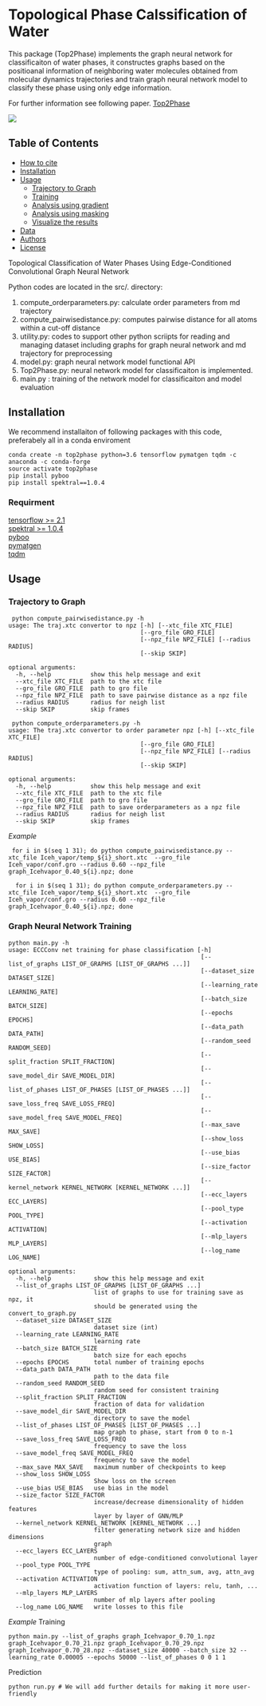 
# Topological Phase Calssification of Water

This package (Top2Phase) implements the graph neural network for classificaiton of water phases, it constructes graphs based on the positioanal information of neighboring water molecules obtained from molecular dynamics trajectories and train graph neural network model to classify these phase using only edge information.

For further information see following paper.
[Top2Phase](https://doi.org)

![](images/image.png)

## Table of Contents

- [How to cite](#how-to-cite)
- [Installation](#Installation)
- [Usage](#usage)
  - [Trajectory to Graph](#MD-Data-Processing)
  - [Training](#Graph-neural-network-training)
  - [Analysis using gradient](#Saliency-Map)
  - [Analysis using masking](#masking-Explaination)
  - [Visualize the results](#visualize-the-results)
- [Data](#data)
- [Authors](#authors)
- [License](#license)

Topological Classification of Water Phases Using Edge-Conditioned Convolutional Graph Neural Network  


Python codes are located in the src/. directory:


1. compute_orderparameters.py: calculate order parameters from md trajectory
2. compute_pairwisedistance.py: computes pairwise distance for all atoms within a cut-off distance 
3. utility.py: codes to support other python scriipts for reading and managing dataset including graphs for graph neural network and md trajectory for preprocessing
4. model.py: graph neural network model functional API
5. Top2Phase.py: neural network model for classificaiton is implemented. 
6. main.py : training of the network model for classificaiton and model evaluation 

## Installation
  We recommend installaiton of following packages with this code, preferabely all in a conda enviroment
  ```
  conda create -n top2phase python=3.6 tensorflow pymatgen tqdm -c anaconda -c conda-forge
  source activate top2phase 
  pip install pyboo
  pip install spektral==1.0.4
  ```
  ### Requirment
   [tensorflow >= 2.1](https://www.tensorflow.org)<br>
   [spektral >= 1.0.4](https://graphneural.network)<br>
   [pyboo](https://pyboo.readthedocs.io/en/latest/index.html) <br>
   [pymatgen](http://pymatgen.org)<br>
   [tqdm](https://tqdm.github.io)<br>
## Usage

### Trajectory to Graph

```
 python compute_pairwisedistance.py -h
usage: The traj.xtc convertor to npz [-h] [--xtc_file XTC_FILE]
                                     [--gro_file GRO_FILE]
                                     [--npz_file NPZ_FILE] [--radius RADIUS]
                                     [--skip SKIP]

optional arguments:
  -h, --help           show this help message and exit
  --xtc_file XTC_FILE  path to the xtc file
  --gro_file GRO_FILE  path to gro file
  --npz_file NPZ_FILE  path to save pairwise distance as a npz file
  --radius RADIUS      radius for neigh list
  --skip SKIP          skip frames
```


```
 python compute_orderparameters.py -h
usage: The traj.xtc convertor to order parameter npz [-h] [--xtc_file XTC_FILE]
                                     [--gro_file GRO_FILE]
                                     [--npz_file NPZ_FILE] [--radius RADIUS]
                                     [--skip SKIP]

optional arguments:
  -h, --help           show this help message and exit
  --xtc_file XTC_FILE  path to the xtc file
  --gro_file GRO_FILE  path to gro file
  --npz_file NPZ_FILE  path to save orderparameters as a npz file
  --radius RADIUS      radius for neigh list
  --skip SKIP          skip frames

```

*Example*
```
 for i in $(seq 1 31); do python compute_pairwisedistance.py --xtc_file Iceh_vapor/temp_${i}_short.xtc  --gro_file Iceh_vapor/conf.gro --radius 0.60 --npz_file graph_Icehvapor_0.40_${i}.npz; done
 
  for i in $(seq 1 31); do python compute_orderparameters.py --xtc_file Iceh_vapor/temp_${i}_short.xtc  --gro_file Iceh_vapor/conf.gro --radius 0.60 --npz_file graph_Icehvapor_0.40_${i}.npz; done
```




### Graph Neural Network Training
```
python main.py -h
usage: ECCConv net training for phase classification [-h]
                                                      [--list_of_graphs LIST_OF_GRAPHS [LIST_OF_GRAPHS ...]]
                                                      [--dataset_size DATASET_SIZE]
                                                      [--learning_rate LEARNING_RATE]
                                                      [--batch_size BATCH_SIZE]
                                                      [--epochs EPOCHS]
                                                      [--data_path DATA_PATH]
                                                      [--random_seed RANDOM_SEED]
                                                      [--split_fraction SPLIT_FRACTION]
                                                      [--save_model_dir SAVE_MODEL_DIR]
                                                      [--list_of_phases LIST_OF_PHASES [LIST_OF_PHASES ...]]
                                                      [--save_loss_freq SAVE_LOSS_FREQ]
                                                      [--save_model_freq SAVE_MODEL_FREQ]
                                                      [--max_save MAX_SAVE]
                                                      [--show_loss SHOW_LOSS]
                                                      [--use_bias USE_BIAS]
                                                      [--size_factor SIZE_FACTOR]
                                                      [--kernel_network KERNEL_NETWORK [KERNEL_NETWORK ...]]
                                                      [--ecc_layers ECC_LAYERS]
                                                      [--pool_type POOL_TYPE]
                                                      [--activation ACTIVATION]
                                                      [--mlp_layers MLP_LAYERS]
                                                      [--log_name LOG_NAME]

optional arguments:
  -h, --help            show this help message and exit
  --list_of_graphs LIST_OF_GRAPHS [LIST_OF_GRAPHS ...]
                        list of graphs to use for training save as npz, it
                        should be generated using the convert_to_graph.py
  --dataset_size DATASET_SIZE
                        dataset size (int)
  --learning_rate LEARNING_RATE
                        learning rate
  --batch_size BATCH_SIZE
                        batch size for each epochs
  --epochs EPOCHS       total number of training epochs
  --data_path DATA_PATH
                        path to the data file
  --random_seed RANDOM_SEED
                        random seed for consistent training
  --split_fraction SPLIT_FRACTION
                        fraction of data for validation
  --save_model_dir SAVE_MODEL_DIR
                        directory to save the model
  --list_of_phases LIST_OF_PHASES [LIST_OF_PHASES ...]
                        map graph to phase, start from 0 to n-1
  --save_loss_freq SAVE_LOSS_FREQ
                        frequency to save the loss
  --save_model_freq SAVE_MODEL_FREQ
                        frequency to save the model
  --max_save MAX_SAVE   maximum number of checkpoints to keep
  --show_loss SHOW_LOSS
                        Show loss on the screen
  --use_bias USE_BIAS   use bias in the model
  --size_factor SIZE_FACTOR
                        increase/decrease dimensionality of hidden features
                        layer by layer of GNN/MLP
  --kernel_network KERNEL_NETWORK [KERNEL_NETWORK ...]
                        filter generating network size and hidden dimensions
                        graph
  --ecc_layers ECC_LAYERS
                        number of edge-conditioned convolutional layer
  --pool_type POOL_TYPE
                        type of pooling: sum, attn_sum, avg, attn_avg
  --activation ACTIVATION
                        activation function of layers: relu, tanh, ...
  --mlp_layers MLP_LAYERS
                        number of mlp layers after pooling
  --log_name LOG_NAME   write losses to this file
```

*Example*
Training
```
python main.py --list_of_graphs graph_Icehvapor_0.70_1.npz graph_Icehvapor_0.70_21.npz graph_Icehvapor_0.70_29.npz graph_Icehvapor_0.70_28.npz --dataset_size 40000 --batch_size 32 --learning_rate 0.00005 --epochs 50000 --list_of_phases 0 0 1 1
```
Prediction
```
python run.py # We will add further details for making it more user-friendly
```
